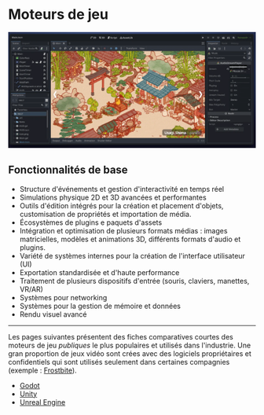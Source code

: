 # Moteurs de jeu

![Capture d'écran - Godot](godot_20250820114256.png)

## Fonctionnalités de base

- Structure d'événements et gestion d'interactivité en temps réel
- Simulations physique 2D et 3D avancées et performantes
- Outils d'édition intégrés pour la création et placement d'objets, customisation de propriétés et importation de média.
- Écosystèmes de plugins e paquets d'assets
- Intégration et optimisation de plusieurs formats médias : images matricielles, modèles et animations 3D, différents formats d'audio et plugins.
- Variété de systèmes internes pour la création de l'interface utilisateur (UI)
- Exportation standardisée et d'haute performance
- Traitement de plusieurs dispositifs d'entrée (souris, claviers, manettes, VR/AR)
- Systèmes pour networking
- Systèmes pour la gestion de mémoire et données
- Rendu visuel avancé

---

Les pages suivantes présentent des fiches comparatives courtes des moteurs de jeu *publiques* le plus populaires et utilisés dans l'industrie. Une gran proportion de jeux vidéo sont crées avec des logiciels propriétaires et confidentiels qui sont utilisés seulement dans certaines compagnies (exemple : [Frostbite](https://www.ea.com/frostbite/engine)).

<!-- start-replace-subnav depth=1 -->
* [Godot](/02-savoirs/04-moteurs-de-jeu/godot/)
* [Unity](/02-savoirs/04-moteurs-de-jeu/unity/)
* [Unreal Engine](/02-savoirs/04-moteurs-de-jeu/unreal/)
<!-- end-replace-subnav -->